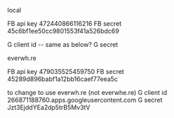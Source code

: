 

local

FB api key 472440866116216
FB secret  45c6bf1ee50cc9801553f41a526bdc69

G client id -- same as below?
G secret


everwh.re

FB api key  479035525459750
FB secret   45289d896babf1a12bb16caef77eea5c


to change to use everwh.re (not everwhe.re)
G client id 266871188760.apps.googleusercontent.com
G secret    Jzt3EjddYEa2dp5trB5Mv3tV